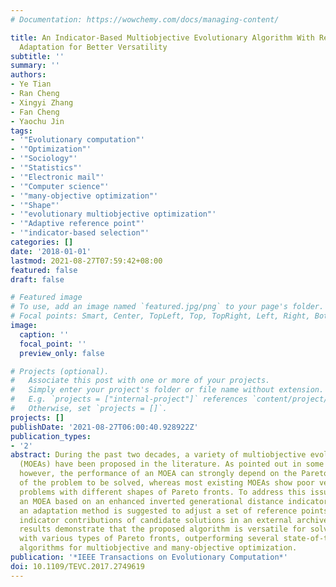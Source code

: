 ```yaml
---
# Documentation: https://wowchemy.com/docs/managing-content/

title: An Indicator-Based Multiobjective Evolutionary Algorithm With Reference Point
  Adaptation for Better Versatility
subtitle: ''
summary: ''
authors:
- Ye Tian
- Ran Cheng
- Xingyi Zhang
- Fan Cheng
- Yaochu Jin
tags:
- '"Evolutionary computation"'
- '"Optimization"'
- '"Sociology"'
- '"Statistics"'
- '"Electronic mail"'
- '"Computer science"'
- '"many-objective optimization"'
- '"Shape"'
- '"evolutionary multiobjective optimization"'
- '"Adaptive reference point"'
- '"indicator-based selection"'
categories: []
date: '2018-01-01'
lastmod: 2021-08-27T07:59:42+08:00
featured: false
draft: false

# Featured image
# To use, add an image named `featured.jpg/png` to your page's folder.
# Focal points: Smart, Center, TopLeft, Top, TopRight, Left, Right, BottomLeft, Bottom, BottomRight.
image:
  caption: ''
  focal_point: ''
  preview_only: false

# Projects (optional).
#   Associate this post with one or more of your projects.
#   Simply enter your project's folder or file name without extension.
#   E.g. `projects = ["internal-project"]` references `content/project/deep-learning/index.md`.
#   Otherwise, set `projects = []`.
projects: []
publishDate: '2021-08-27T06:00:40.928922Z'
publication_types:
- '2'
abstract: During the past two decades, a variety of multiobjective evolutionary algorithms
  (MOEAs) have been proposed in the literature. As pointed out in some recent studies,
  however, the performance of an MOEA can strongly depend on the Pareto front shape
  of the problem to be solved, whereas most existing MOEAs show poor versatility on
  problems with different shapes of Pareto fronts. To address this issue, we propose
  an MOEA based on an enhanced inverted generational distance indicator, in which
  an adaptation method is suggested to adjust a set of reference points based on the
  indicator contributions of candidate solutions in an external archive. Our experimental
  results demonstrate that the proposed algorithm is versatile for solving problems
  with various types of Pareto fronts, outperforming several state-of-the-art evolutionary
  algorithms for multiobjective and many-objective optimization.
publication: '*IEEE Transactions on Evolutionary Computation*'
doi: 10.1109/TEVC.2017.2749619
---
```

